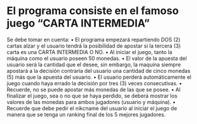 # El programa consiste en el famoso juego “CARTA INTERMEDIA”
Se debe tomar en cuenta:
• El programa empezará repartiendo DOS (2) cartas alzar y el usuario tendrá la
posibilidad de apostar si la tercera (3) carta es una CARTA INTERMEDIA O NO.
• Al iniciar el juego, tanto la máquina como el usuario poseen 50 monedas.
• El valor de la apuesta del usuario será la cantidad que el desee, sin embargo, la
maquina siempre apostará a la decisión contraria del usuario una cantidad de cinco
monedas (5) más que la apuesta del usuario.
• El usuario perderá automáticamente el juego cuando haya errado la decisión por
tres (3) veces consecutivas.
• Recuerde, no se puede apostar más monedas de las que se posee.
• Al finalizar el juego, sea o no que se haya perdido, se deberá mostrar los valores
de las monedas para ambos jugadores (usuario y máquina).
• Recuerde que debe pedir el nikcname del usuario al iniciar el juego de manera que
se tenga un ranking final de los 5 mejores jugadores.
